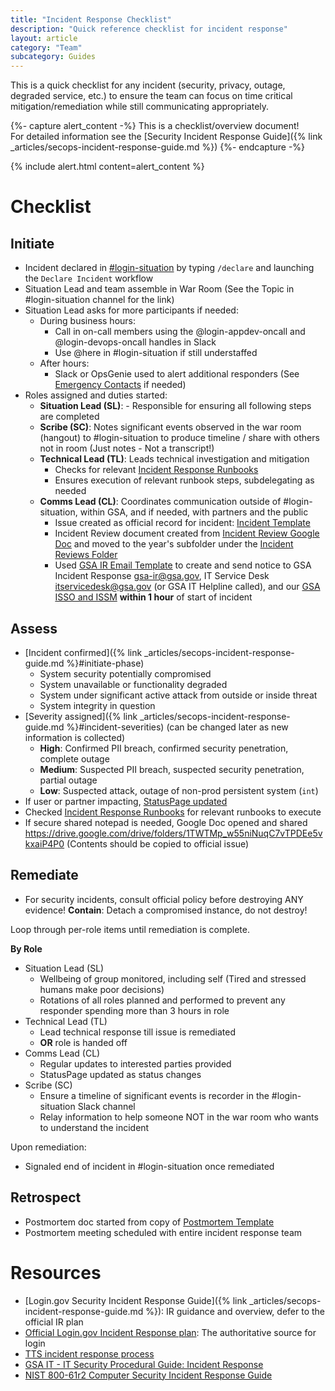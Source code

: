 ```yaml
---
title: "Incident Response Checklist"
description: "Quick reference checklist for incident response"
layout: article
category: "Team"
subcategory: Guides
---
```


This is a quick checklist for any incident (security, privacy, outage, degraded service, etc.) to ensure the team can focus on time critical mitigation/remediation while still communicating appropriately.

{%- capture alert_content -%}
This is a checklist/overview document!
<br />
For detailed information see the [Security Incident Response Guide]({% link _articles/secops-incident-response-guide.md %})
{%- endcapture -%}

{% include alert.html content=alert_content %}

# Checklist

## Initiate

* Incident declared in [#login-situation](https://gsa-tts.slack.com/archives/C5QUGUANN) by typing `/declare` and launching the `Declare Incident` workflow
* Situation Lead and team assemble in War Room (See the Topic in #login-situation channel for the link)
* Situation Lead asks for more participants if needed:
  * During business hours:
    * Call in on-call members using the @login-appdev-oncall and @login-devops-oncall handles in Slack
    * Use @here in #login-situation if still understaffed
  * After hours:
    * Slack or OpsGenie used to alert additional responders (See [Emergency Contacts](https://github.com/18F/identity-devops/wiki/On-Call-Guide-Quick-Reference#emergency-contacts) if needed)
* Roles assigned and duties started:
  * **Situation Lead (SL)**: - Responsible for ensuring all following steps are completed
  * **Scribe (SC)**: Notes significant events observed in the war room (hangout) to #login-situation to produce timeline / share with others not in room (Just notes - Not a transcript!)
  * **Technical Lead (TL)**: Leads technical investigation and mitigation
    * Checks for relevant [Incident Response Runbooks](https://github.com/18F/identity-devops/wiki/Incident-Response-Runbooks)
    * Ensures execution of relevant runbook steps, subdelegating as needed
  * **Comms Lead (CL)**: Coordinates communication outside of #login-situation, within GSA, and if needed, with partners and the public
    * Issue created as official record for incident: [Incident Template](https://github.com/18F/identity-security-private/issues/new?template=incidents.md)
    * Incident Review document created from [Incident Review Google Doc](https://docs.google.com/document/d/1Yaqnb9QsHRrlaBvlTeO_qHGmuP-0h4z-CCustU8gBdk/copy) and moved to the year's subfolder under the [Incident Reviews Folder](https://drive.google.com/drive/folders/1ZdroGfCbGmeUPuCqiR8BetUhEXRfk4ui?usp=sharing)
    * Used [GSA IR Email Template](https://docs.google.com/document/d/16h4gDq9JeW8JBhBDswSvoGRWx6qQvX_4spyEZVbjlcA) to create and send notice to GSA Incident Response <gsa-ir@gsa.gov>, IT Service Desk <itservicedesk@gsa.gov> (or GSA IT Helpline called), and our [GSA ISSO and ISSM](https://github.com/18F/identity-devops/wiki/On-Call-Guide-Quick-Reference/#emergency-contacts) **within 1 hour** of start of incident

## Assess

* [Incident confirmed]({% link _articles/secops-incident-response-guide.md %}#initiate-phase)
  - System security potentially compromised
  - System unavailable or functionality degraded
  - System under significant active attack from outside or inside threat
  - System integrity in question
* [Severity assigned]({% link _articles/secops-incident-response-guide.md %}#incident-severities) (can be changed later as new information is collected)
  - **High**: Confirmed PII breach, confirmed security penetration, complete outage
  - **Medium**: Suspected PII breach, suspected security penetration, partial outage
  - **Low**: Suspected attack, outage of non-prod persistent system (`int`)
* If user or partner impacting, [StatusPage updated](https://manage.statuspage.io/login)
* Checked [Incident Response Runbooks](https://github.com/18F/identity-devops/wiki/Incident-Response-Runbooks) for relevant runbooks to execute
* If secure shared notepad is needed, Google Doc opened and shared <https://drive.google.com/drive/folders/1TWTMp_w55niNuqC7vTPDEe5vkxaiP4P0>  (Contents should be copied to official issue)

## Remediate

* For security incidents, consult official policy before destroying ANY evidence! **Contain**: Detach a compromised instance, do not destroy!

Loop through per-role items until remediation is complete.

**By Role**
* Situation Lead (SL)
  * Wellbeing of group monitored, including self (Tired and stressed humans make poor decisions)
  * Rotations of all roles planned and performed to prevent any responder spending more than 3 hours in role
* Technical Lead (TL)
  * Lead technical response till issue is remediated
  * **OR** role is handed off
* Comms Lead (CL)
  * Regular updates to interested parties provided
  * StatusPage updated as status changes
* Scribe (SC)
  * Ensure a timeline of significant events is recorder in the #login-situation Slack channel
  * Relay information to help someone NOT in the war room who wants to understand the incident

Upon remediation:
* Signaled end of incident in #login-situation once remediated

## Retrospect

* Postmortem doc started from copy of [Postmortem Template](https://drive.google.com/open?id=1A9y94VgHPOcaCCTdGRh0aWINOrBjUwo2ZepzBlTM--8)
* Postmortem meeting scheduled with entire incident response team

# Resources

* [Login.gov Security Incident Response Guide]({% link _articles/secops-incident-response-guide.md %}): IR guidance and overview, defer to the official IR plan
* [Official Login.gov Incident Response plan](https://drive.google.com/file/d/1AQ_TMf7M7WZjHo6hlJ5L3lUxzA57f2oQ/view?usp=sharing): The authoritative source for login
* [TTS incident response process](https://handbook.tts.gsa.gov/security-incidents/)
* [GSA IT - IT Security Procedural Guide: Incident Response](https://www.gsa.gov/cdnstatic/Incident_Response_%5BCIO_IT_Security_01-02_Rev_18%5D_03-26-2021docx.pdf)
* [NIST 800-61r2 Computer Security Incident Response Guide](https://nvlpubs.nist.gov/nistpubs/SpecialPublications/NIST.SP.800-61r2.pdf)
